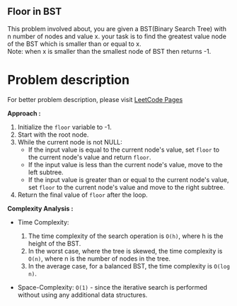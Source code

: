 ## Floor in BST

This problem involved about, you are given a BST(Binary Search Tree) with n number of nodes and value x. your task is to find the greatest value node of the BST which is smaller than or equal to x. <br/>
Note: when x is smaller than the smallest node of BST then returns -1.<br/>

# Problem description

For better problem description, please visit [LeetCode Pages](https://www.geeksforgeeks.org/problems/floor-in-bst/1)

**Approach :**<br/>

1. Initialize the `floor` variable to -1.
2. Start with the root node.
3. While the current node is not NULL:
    - If the input value is equal to the current node's value, set `floor` to the current node's value and return `floor`.
    - If the input value is less than the current node's value, move to the left subtree.
    - If the input value is greater than or equal to the current node's value, set `floor` to the current node's value and move to the right subtree.
4. Return the final value of `floor` after the loop.

**Complexity Analysis :**<br/>

-   Time Complexity:

    1.  The time complexity of the search operation is `O(h)`, where h is the height of the BST.
    2.  In the worst case, where the tree is skewed, the time complexity is `O(n)`, where n is the number of nodes in the tree.
    3.  In the average case, for a balanced BST, the time complexity is `O(log n)`.

-   Space-Complexity: `O(1)` - since the iterative search is performed without using any additional data structures.
